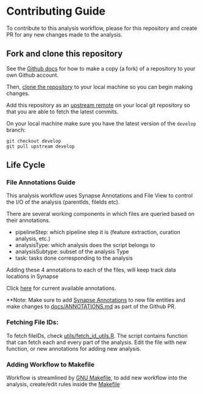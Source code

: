 # Contributing Guide

To contribute to this analysis workflow, please for this repository and create PR for any new changes made to the analysis.

## Fork and clone this repository
See the [Github docs](https://help.github.com/articles/fork-a-repo/) for how to make a copy (a fork) of a repository to your own Github account.

Then, [clone the repository](https://help.github.com/articles/cloning-a-repository/) to your local machine so you can begin making changes.

Add this repository as an [upstream remote](https://help.github.com/en/articles/configuring-a-remote-for-a-fork) on your local git repository so that you are able to fetch the latest commits.

On your local machine make sure you have the latest version of the `develop` branch:

```
git checkout develop
git pull upstream develop
```

## Life Cycle
### File Annotations Guide
This analysis workflow uses Synapse Annotations and File View to control the I/O of the analysis (parentIds, fileIds etc). 


There are several working components in which files are queried based on their annotations.


- pipelineStep: which pipeline step it is (feature extraction, curation analysis, etc.)
- analysisType: which analysis does the script belongs to
- analysisSubtype: subset of the analysis Type
- task: tasks done corresponding to the analysis

Adding these 4 annotations to each of the files, will keep track data locations in Synapse

Click [here](https://github.com/Sage-Bionetworks/psorcast-validation-manuscript/blob/main/docs/ANNOTATIONS.md) for current available annotations.

**Note: Make sure to add [Synapse Annotations](https://python-docs.synapse.org/build/html/Annotations.html) to new file entities and make changes to [docs/ANNOTATIONS.md](https://github.com/Sage-Bionetworks/psorcast-validation-manuscript/blob/main/docs/ANNOTATIONS.md) as part of the Github PR.

### Fetching File IDs:
To fetch fileIDs, check [utils/fetch_id_utils.R](https://github.com/Sage-Bionetworks/psorcast-validation-manuscript/blob/main/utils/fetch_id_utils.R). The script contains function that can fetch each and every part of the analysis. Edit the file with new function, or new annotations for adding new analysis.

### Adding Workflow to Makefile
Workflow is streamlined by [GNU Makefile](https://github.com/Sage-Bionetworks/psorcast-validation-manuscript/blob/main/Makefile), to add new workflow into the analysis, create/edit rules inside the [Makefile](https://github.com/Sage-Bionetworks/psorcast-validation-manuscript/blob/main/Makefile)


